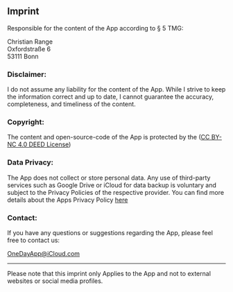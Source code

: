 ## Imprint

Responsible for the content of the App according to § 5 TMG:

Christian Range  
Oxfordstraße 6  
53111 Bonn  

### Disclaimer:
I do not assume any liability for the content of the App. While I strive to keep the information correct and up to date, I cannot guarantee the accuracy, completeness, and timeliness of the content.

### Copyright:
The content and open-source-code of the App is protected by the ([CC BY-NC 4.0 DEED License](https://creativecommons.org/licenses/by-nc-sa/4.0/))

### Data Privacy:
The App does not collect or store personal data. Any use of third-party services such as Google Drive or iCloud for data backup is voluntary and subject to the Privacy Policies of the respective provider.
You can find more details about the Apps Privacy Policy [here](https://github.com/Chris20008/O-n-e-D-a-y-/blob/master/PRIVACY%20POLICY.md#privacy-policy)

### Contact:
If you have any questions or suggestions regarding the App, please feel free to contact us: 

[OneDayApp@iCloud.com](mailto:OneDayApp@iCloud.com)

---

Please note that this imprint only Applies to the App and not to external websites or social media profiles.
